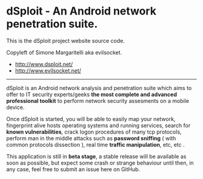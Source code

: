 dSploit - An Android network penetration suite.
==============================

This is the dSploit project website source code.

Copyleft of Simone Margaritelli aka evilsocket.

- <http://www.dsploit.net/>
- <http://www.evilsocket.net/>

-------------

dSploit is an Android network analysis and penetration suite which aims to offer to IT security experts/geeks
**the most complete and advanced professional toolkit** to perform network security assesments on a mobile device.

Once dSploit is started, you will be able to easily map your network, fingerprint alive hosts operating systems
and running services, search for **known vulnerabilities**, crack logon procedures of many tcp protocols, perform
man in the middle attacks such as **password sniffing** ( with common protocols dissection ), real time **traffic
manipulation**, etc, etc .

This application is still in **beta stage**, a stable release will be available as soon as possible, but expect
some crash or strange behaviour until then, in any case, feel free to submit an issue here on GitHub.
